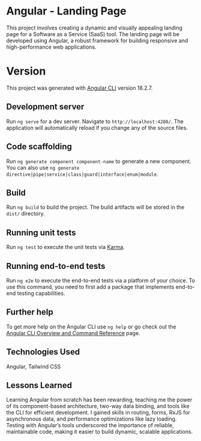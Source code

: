 # Angular - Landing Page

This project involves creating a dynamic and visually appealing landing page for a Software as a Service (SaaS) tool. The landing page will be developed using Angular, a robust framework for building responsive and high-performance web applications.

# Version

This project was generated with [Angular CLI](https://github.com/angular/angular-cli) version 18.2.7.

## Development server

Run `ng serve` for a dev server. Navigate to `http://localhost:4200/`. The application will automatically reload if you change any of the source files.

## Code scaffolding

Run `ng generate component component-name` to generate a new component. You can also use `ng generate directive|pipe|service|class|guard|interface|enum|module`.

## Build

Run `ng build` to build the project. The build artifacts will be stored in the `dist/` directory.

## Running unit tests

Run `ng test` to execute the unit tests via [Karma](https://karma-runner.github.io).

## Running end-to-end tests

Run `ng e2e` to execute the end-to-end tests via a platform of your choice. To use this command, you need to first add a package that implements end-to-end testing capabilities.

## Further help

To get more help on the Angular CLI use `ng help` or go check out the [Angular CLI Overview and Command Reference](https://angular.dev/tools/cli) page.

## Technologies Used

Angular,
Tailwind CSS

## Lessons Learned

Learning Angular from scratch has been rewarding, teaching me the power of its component-based architecture, two-way data binding, and tools like the CLI for efficient development. I gained skills in routing, forms, RxJS for asynchronous data, and performance optimizations like lazy loading. Testing with Angular’s tools underscored the importance of reliable, maintainable code, making it easier to build dynamic, scalable applications.
